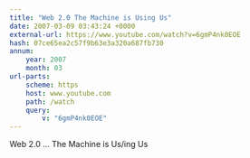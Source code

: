 ```yaml
---
title: "Web 2.0 The Machine is Using Us"
date: 2007-03-09 03:43:24 +0000
external-url: https://www.youtube.com/watch?v=6gmP4nk0EOE
hash: 07ce65ea2c57f9b63e3a320a687fb730
annum:
    year: 2007
    month: 03
url-parts:
    scheme: https
    host: www.youtube.com
    path: /watch
    query:
        v: "6gmP4nk0EOE"
---
```


Web 2.0 ... The Machine is Us/ing Us
